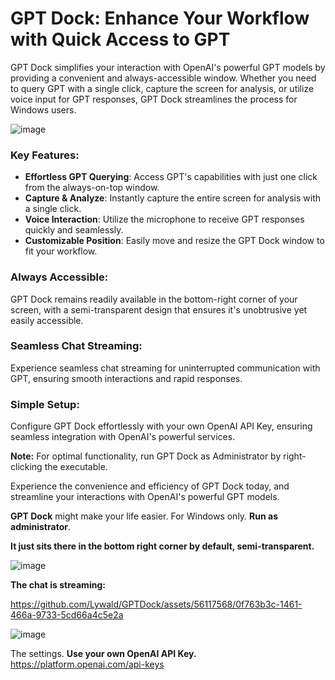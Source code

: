 # GPT Dock: Enhance Your Workflow with Quick Access to GPT

GPT Dock simplifies your interaction with OpenAI's powerful GPT models by providing a convenient and always-accessible window. Whether you need to query GPT with a single click, capture the screen for analysis, or utilize voice input for GPT responses, GPT Dock streamlines the process for Windows users.

![image](https://github.com/Lywald/GPTDock/assets/56117568/ff67b21b-8342-4698-a2dd-1aa4f9a6b617)

### Key Features:
- **Effortless GPT Querying**: Access GPT's capabilities with just one click from the always-on-top window.
- **Capture & Analyze**: Instantly capture the entire screen for analysis with a single click.
- **Voice Interaction**: Utilize the microphone to receive GPT responses quickly and seamlessly.
- **Customizable Position**: Easily move and resize the GPT Dock window to fit your workflow.

### Always Accessible:
GPT Dock remains readily available in the bottom-right corner of your screen, with a semi-transparent design that ensures it's unobtrusive yet easily accessible.

### Seamless Chat Streaming:
Experience seamless chat streaming for uninterrupted communication with GPT, ensuring smooth interactions and rapid responses.

### Simple Setup:
Configure GPT Dock effortlessly with your own OpenAI API Key, ensuring seamless integration with OpenAI's powerful services.

**Note:** For optimal functionality, run GPT Dock as Administrator by right-clicking the executable.

Experience the convenience and efficiency of GPT Dock today, and streamline your interactions with OpenAI's powerful GPT models.

**GPT Dock** might make your life easier. For Windows only. **Run as administrator**.




**It just sits there in the bottom right corner by default, semi-transparent.**



![image](https://github.com/Lywald/GPTDock/assets/56117568/5ac6819e-43de-41f2-ad2b-501935f5a04b)

**The chat is streaming:**


https://github.com/Lywald/GPTDock/assets/56117568/0f763b3c-1461-466a-9733-5cd66a4c5e2a

![image](https://github.com/Lywald/GPTDock/assets/56117568/69329c05-7298-4798-9b01-74047f796e6a)

The settings. **Use your own OpenAI API Key.**
https://platform.openai.com/api-keys
